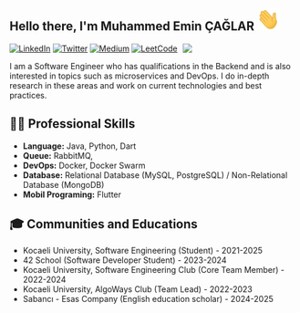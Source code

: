 <h2>Hello there, I'm Muhammed Emin ÇAĞLAR <img src="https://raw.githubusercontent.com/ABSphreak/ABSphreak/master/gifs/Hi.gif" height="40px", width="40px"></h2>

<img align="right" src="https://media2.giphy.com/media/v1.Y2lkPTc5MGI3NjExMGQ5NDkzb3E0eWdmZzcwaW5iM3E4Y3M2aDc4cHZpbW5ieThubjhyYiZlcD12MV9pbnRlcm5hbF9naWZfYnlfaWQmY3Q9Zw/qgQUggAC3Pfv687qPC/giphy.webp" width='200'/> 

[ ![LinkedIn](https://img.shields.io/badge/LinkedIn-4682B4?style=for-the-badge&logo=linkedin&logoColor=white)](https://www.linkedin.com/in/caglaar/) 
[ ![Twitter](https://img.shields.io/badge/Twitter-1E90FF?style=for-the-badge&logo=twitter&logoColor=white)](https://x.com/Caglaar_) 
[![Medium](https://img.shields.io/badge/Medium-555555?style=for-the-badge&logo=medium&logoColor=white)](https://medium.com/@Caglaar)
[![LeetCode](https://img.shields.io/badge/LeetCode-black?style=for-the-badge&logo=leetcode&logoColor=%23FFA116)](https://leetcode.com/u/Caglaar/)

I am a Software Engineer who has qualifications in the Backend and is also interested in topics such as microservices and DevOps. I do in-depth research in these areas and work on current technologies and best practices.


## 👨‍💻 Professional Skills

-  **Language:**  Java, Python, Dart
-  **Queue:**  RabbitMQ,
-  **DevOps:**  Docker, Docker Swarm
-  **Database:** Relational Database (MySQL, PostgreSQL) / Non-Relational Database (MongoDB)
-  **Mobil Programing:**  Flutter


## 🎓 Communities and Educations

- Kocaeli University, Software Engineering (Student) - 2021-2025
- 42 School (Software Developer Student) - 2023-2024
- Kocaeli University, Software Engineering Club (Core Team Member) - 2022-2024
- Kocaeli University, AlgoWays Club (Team Lead) - 2022-2023
- Sabancı - Esas Company (English education scholar) - 2024-2025




